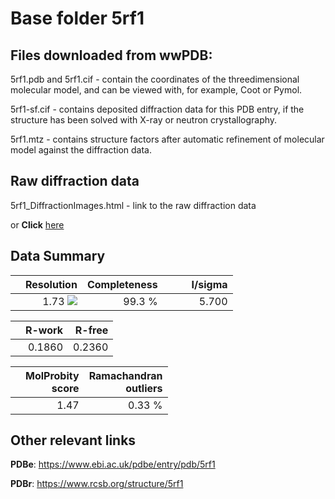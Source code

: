 # Base folder 5rf1

## Files downloaded from wwPDB:

5rf1.pdb and 5rf1.cif - contain the coordinates of the threedimensional molecular model, and can be viewed with, for example, Coot or Pymol.

5rf1-sf.cif - contains deposited diffraction data for this PDB entry, if the structure has been solved with X-ray or neutron crystallography.

5rf1.mtz - contains structure factors after automatic refinement of molecular model against the diffraction data.

## Raw diffraction data

5rf1_DiffractionImages.html - link to the raw diffraction data 

or **Click** [here](https://zenodo.org/record/3731049) 

## Data Summary
|   | Resolution | Completeness| I/sigma |
|---|-------------:|----------------:|--------------:|
|   |1.73 ![](https://github.com/thorn-lab/coronavirus_structural_task_force/blob/master/outreach/ang.svg)|99.3  %|<img width=50/>5.700|

|   | **R-work**| **R-free**   
|---|-------------:|----------------:|           
||0.1860|0.2360|

|   |**MolProbity<br>score**| **Ramachandran<br>outliers** 
|---|-------------:|----------------:|
||1.47|0.33 %|

## Other relevant links 
**PDBe**:  https://www.ebi.ac.uk/pdbe/entry/pdb/5rf1
 
**PDBr**: https://www.rcsb.org/structure/5rf1 

